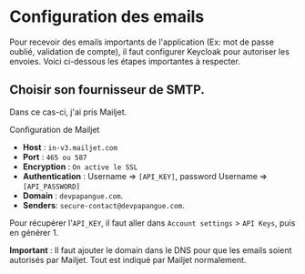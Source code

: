 # Configuration des emails

Pour recevoir des emails importants de l'application (Ex: mot de passe oublié, validation de compte), il faut configurer Keycloak pour autoriser les envoies. Voici ci-dessous les étapes importantes à respecter.

## Choisir son fournisseur de SMTP.
Dans ce cas-ci, j'ai pris Mailjet. 

Configuration de Mailjet
- **Host** : `in-v3.mailjet.com`
- **Port** : `465 ou 587`
- **Encryption** : `On active le SSL`
- **Authentication** : Username => `[API_KEY]`, password Username => `[API_PASSWORD]`
- **Domain** : `devpapangue.com`.
- **Senders**: `secure-contact@devpapangue.com`.

Pour récupérer l'`API_KEY`, il faut aller dans `Account settings` > `API Keys`, puis en générer 1.

**Important** : Il faut ajouter le domain dans le DNS pour que les emails soient autorisés par Mailjet. Tout est indiqué par Mailjet normalement.


